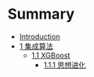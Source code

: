 # Summary

* [Introduction](README.md)
* [1 集成算法](1-ji-cheng-suan-fa.md)
  * [1.1 XGBoost](1-ji-cheng-suan-fa/11-xgboost.md)
    * [1.1.1 思想进化](1-ji-cheng-suan-fa/11-xgboost/111-si-xiang-jin-hua.md)

